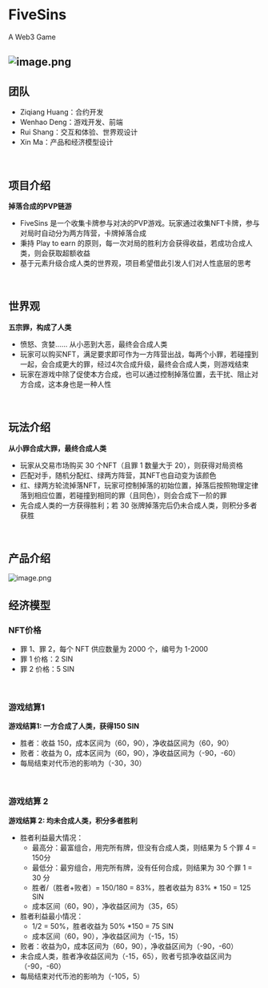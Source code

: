 # FiveSins
A Web3 Game

## ![image.png](https://cdn.nlark.com/yuque/0/2022/png/412186/1641655360859-7a7f169b-4932-44d4-beca-6d4d43a88274.png#clientId=u42df8fc7-f3b9-4&crop=0&crop=0&crop=1&crop=1&from=paste&height=639&id=ub45f92b3&margin=%5Bobject%20Object%5D&name=image.png&originHeight=1278&originWidth=2304&originalType=binary&ratio=1&rotation=0&showTitle=false&size=2182819&status=done&style=none&taskId=u1aaec929-627a-4379-bde1-470f6ebe1ab&title=&width=1152)
## 团队

- Ziqiang Huang：合约开发
- Wenhao Deng：游戏开发、前端
- Rui Shang：交互和体验、世界观设计
- Xin Ma：产品和经济模型设计

​

## 项目介绍
**掉落合成的PVP链游**

- FiveSins 是一个收集卡牌参与对决的PVP游戏。玩家通过收集NFT卡牌，参与对局时自动分为两方阵营，卡牌掉落合成
- 秉持 Play to earn 的原则，每一次对局的胜利方会获得收益，若成功合成人类，则会获取超额收益
- 基于元素升级合成人类的世界观，项目希望借此引发人们对人性底层的思考

​

## 世界观
**五宗罪，构成了人类**

- 愤怒、贪婪…… 从小恶到大恶，最终会合成人类
- 玩家可以购买NFT，满足要求即可作为一方阵营出战，每两个小罪，若碰撞到一起，会合成更大的罪，经过4次合成升级，最终会合成人类，则游戏结束
- 玩家在游戏中除了促使本方合成，也可以通过控制掉落位置，去干扰、阻止对方合成，这本身也是一种人性

​

## 玩法介绍
**从小罪合成大罪，最终合成人类**

- 玩家从交易市场购买 30 个NFT（且罪 1 数量大于 20），则获得对局资格
- 匹配对手，随机分配红、绿两方阵营，其NFT也自动变为该颜色
- 红、绿两方轮流掉落NFT，玩家可控制掉落的初始位置，掉落后按照物理定律落到相应位置，若碰撞到相同的罪（且同色），则会合成下一阶的罪
- 先合成人类的一方获得胜利；若 30 张牌掉落完后仍未合成人类，则积分多者获胜

​

## 产品介绍
![image.png](https://cdn.nlark.com/yuque/0/2022/png/412186/1641655878349-6c843142-379d-4611-b545-1f3d29387f47.png#clientId=u42df8fc7-f3b9-4&crop=0&crop=0&crop=1&crop=1&from=paste&height=832&id=u5f368a9b&margin=%5Bobject%20Object%5D&name=image.png&originHeight=1664&originWidth=2518&originalType=binary&ratio=1&rotation=0&showTitle=false&size=263952&status=done&style=none&taskId=uc48923ee-a3ef-401b-bb58-25cfd8b3906&title=&width=1259)


## 经济模型
### NFT价格

- 罪 1、罪 2，每个 NFT 供应数量为 2000 个，编号为 1-2000
- 罪 1 价格：2 SIN
- 罪 2 价格：5 SIN

​

### 游戏结算1
**游戏结算1: 一方合成了人类，获得150 SIN**

- 胜者：收益 150，成本区间为（60，90），净收益区间为（60，90）
- 败者：收益为 0，成本区间为（60，90），净收益区间为（-90，-60）
- 每局结束对代币池的影响为（-30，30）

​

### 游戏结算 2
**游戏结算 2: 均未合成人类，积分多者胜利**

- 胜者利益最大情况：
   - 最高分：最富组合，用完所有牌，但没有合成人类，则结果为 5 个罪 4 = 150分
   - 最低分：最穷组合，用完所有牌，没有任何合成，则结果为 30 个罪 1 = 30 分
   - 胜者/（胜者+败者）= 150/180 = 83%，胜者收益为 83% * 150 = 125 SIN
   - 成本区间（60，90），净收益区间为（35，65）
- 胜者利益最小情况：
   - 1/2 = 50%，胜者收益为 50% *150 = 75 SIN
   - 成本区间（60，90），净收益区间为（-15，15）
- 败者：收益为0，成本区间为（60，90），净收益区间为（-90，-60）
- 未合成人类，胜者净收益区间为（-15，65），败者亏损净收益区间为（-90，-60）
- 每局结束对代币池的影响为（-105，5）

